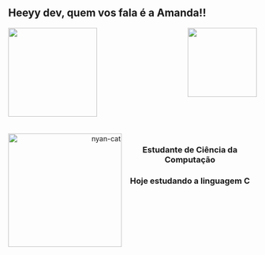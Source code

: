 ## Heeyy dev, quem vos fala é a Amanda!!


<div>
  <img  height="180em" src="https://github-readme-stats.vercel.app/api?username=AmandaG1s&show_icons=true&theme=outrun&include_all_commits=true&count_private=true"/>
  <img align="right" height="140em" src="https://github-readme-stats.vercel.app/api/top-langs/?username=AmandaG1s&layout=compact&langs_count=16&theme=outrun"/>
</div>
<br>

<div  align="right"> 
  <div style="display: inline_block"><br>
    <img align="left" height="230" alt="nyan-cat" src="https://github.com/AmandaG1s/Projetos_off/blob/main/nyan-cat.gif?raw=true">
    <h3 align="center"> Estudante de Ciência da Computação </h3>
    <h3 align="center"> Hoje estudando a linguagem C </h3>
  
   </div>




